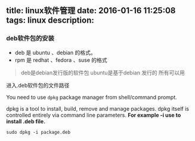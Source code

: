 title: linux软件管理
date: 2016-01-16 11:25:08
tags: linux
description:
---


### deb软件包的安装

* deb 是 ubuntu 、debian 的格式。
* rpm 是 redhat 、fedora 、suse 的格式

>   deb是debian发行版的软件包
    ubuntu是基于debian 发行的 所有可以用

进入.deb软件包的文件路径

You need to use `dpkg` package manager from shell/command prompt. 

dpkg is a tool to install, build, remove and manage packages. dpkg itself is controlled entirely via command line parameters. **For example -i use to install .deb file.**

    sudo dpkg -i package.deb
